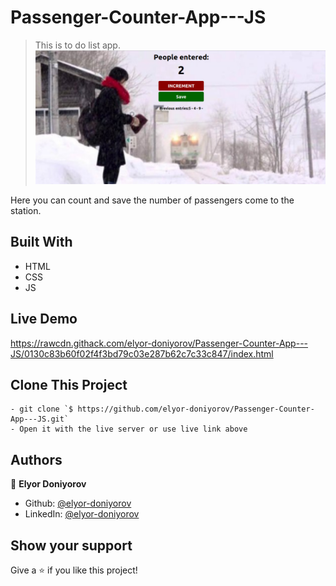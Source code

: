 # Passenger-Counter-App---JS



> This is to do list app.
![screenshot](./screenshot.png)

Here you can count and save the number of passengers come to the station.

## Built With

- HTML
- CSS
- JS

## Live Demo

https://rawcdn.githack.com/elyor-doniyorov/Passenger-Counter-App---JS/0130c83b60f02f4f3bd79c03e287b62c7c33c847/index.html


## Clone This Project
```
- git clone `$ https://github.com/elyor-doniyorov/Passenger-Counter-App---JS.git`
- Open it with the live server or use live link above
```

## Authors

👤 **Elyor Doniyorov**

- Github: [@elyor-doniyorov](https://github.com/elyor-doniyorov)
- LinkedIn: [@elyor-doniyorov](www.linkedin.com/in/elyor-doniyorov)

## Show your support

Give a ⭐️ if you like this project!